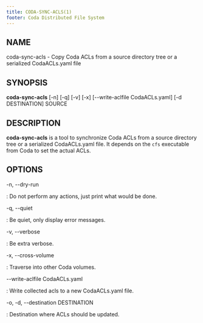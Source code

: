 ```yaml
---
title: CODA-SYNC-ACLS(1)
footer: Coda Distributed File System
---
```


## NAME

coda-sync-acls - Copy Coda ACLs from a source directory tree or a serialized
CodaACLs.yaml file

## SYNOPSIS

**coda-sync-acls** [-n] [-q] [-v] [-x] [\-\-write-aclfile CodaACLs.yaml]
[-d DESTINATION] SOURCE

## DESCRIPTION

**coda-sync-acls** is a tool to synchronize Coda ACLs from a source directory
tree or a serialized CodaACLs.yaml file. It depends on the `cfs` executable
from Coda to set the actual ACLs.

## OPTIONS

-n, \-\-dry-run

:   Do not perform any actions, just print what would be done.

-q, \-\-quiet

:   Be quiet, only display error messages.

-v, \-\-verbose

:   Be extra verbose.

-x, \-\-cross-volume

:   Traverse into other Coda volumes.

\-\-write-aclfile CodaACLs.yaml

:   Write collected acls to a new CodaACLs.yaml file.

-o, -d, \-\-destination DESTINATION

:   Destination where ACLs should be updated.
